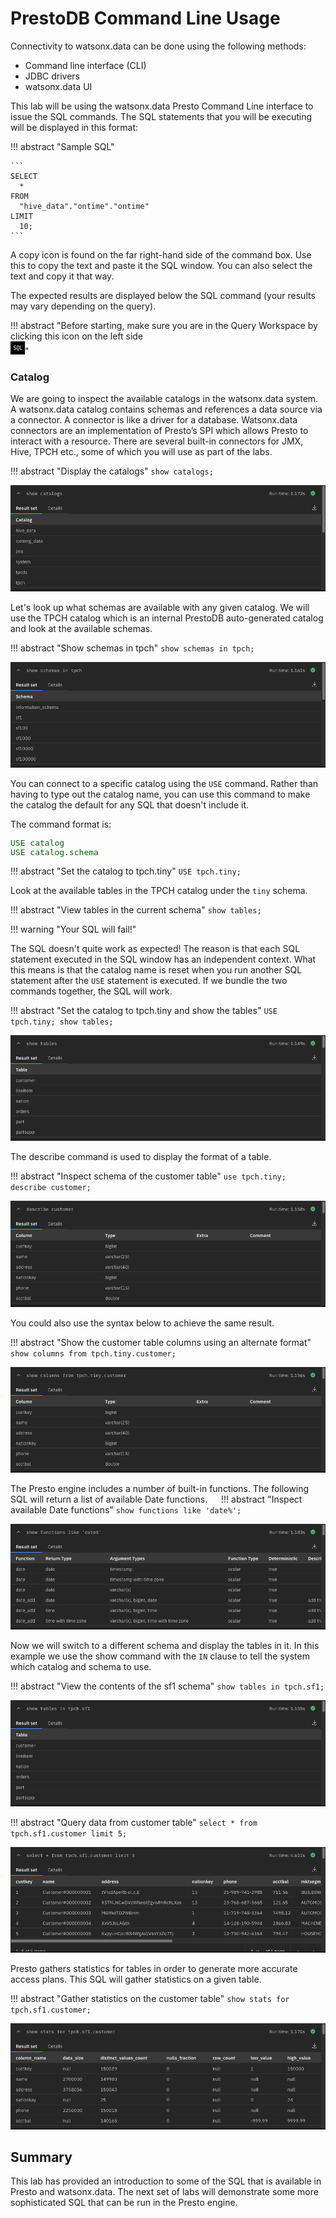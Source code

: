 # PrestoDB Command Line Usage
 
Connectivity to watsonx.data can be done using the following methods:

   * Command line interface (CLI)
   * JDBC drivers
   * watsonx.data UI 

This lab will be using the watsonx.data Presto Command Line interface to issue the SQL commands. 
The SQL statements that you will be executing will be displayed in this format:

!!! abstract "Sample SQL"

    ```
    SELECT
      *
    FROM
      "hive_data"."ontime"."ontime"
    LIMIT
      10;
    ``` 

A copy icon is found on the far right-hand side of the command box. Use this to copy the text and paste it the SQL window. You can also select the text and copy it that way. 

The expected results are displayed below the SQL command (your results may vary depending on the query).

!!! abstract "Before starting, make sure you are in the Query Workspace by clicking this icon on the left side<br>![icon](wxd-images/wxd-intro-workspace-icon.png)"

### Catalog 

We are going to inspect the available catalogs in the watsonx.data system. A watsonx.data catalog contains schemas and references a data source via a connector. A connector is like a driver for a database. Watsonx.data connectors are an implementation of Presto’s SPI which allows Presto to interact with a resource. There are several built-in connectors for JMX, Hive, TPCH etc., some of which you will use as part of the labs.

!!! abstract "Display the catalogs"
    ```
    show catalogs;
    ```

![Browser](wxd-images/wxd-intro-sql-show-catalogs.png)

Let's look up what schemas are available with any given catalog. We will use the TPCH catalog which is an internal PrestoDB auto-generated catalog and look at the available schemas.

!!! abstract "Show schemas in tpch"
    ```
    show schemas in tpch;
    ```

![Browser](wxd-images/wxd-intro-sql-show-tpch.png)

You can connect to a specific catalog using the `USE` command. Rather than having to type out the catalog name, you can use this command to make the catalog the default for any SQL that doesn't include it.

The command format is:
<pre style="font-size: medium; color: darkgreen; overflow: auto">
USE catalog
USE catalog.schema
</pre>

!!! abstract "Set the catalog to tpch.tiny"
    ```
    USE tpch.tiny;
    ```

Look at the available tables in the TPCH catalog under the `tiny` schema.

!!! abstract "View tables in the current schema"
    ```
    show tables; 
    ```

!!! warning "Your SQL will fail!"

The SQL doesn't quite work as expected! The reason is that each SQL statement executed in the SQL window has an independent context. What this means is that the catalog name is reset when you run another SQL statement after the `USE` statement is executed. If we bundle the two commands together, the SQL will work.

!!! abstract "Set the catalog to tpch.tiny and show the tables"
    ```
    USE tpch.tiny;
    show tables;
    ```

![Browser](wxd-images/wxd-intro-sql-show-tiny-tables.png)    
    
The describe command is used to display the format of a table.

!!! abstract "Inspect schema of the customer table"
    ```
    use tpch.tiny;
    describe customer;
    ```

![Browser](wxd-images/wxd-intro-sql-describe-customer.png) 

You could also use the syntax below to achieve the same result.

!!! abstract "Show the customer table columns using an alternate format"
    ```
    show columns from tpch.tiny.customer;
    ```

![Browser](wxd-images/wxd-intro-sql-describe-customer2.png)    

The Presto engine includes a number of built-in functions. The following SQL will return a list of available Date functions.
 
!!! abstract "Inspect available Date functions"
    ```
    show functions like 'date%';
    ```

![Browser](wxd-images/wxd-intro-sql-date-functions.png)   

Now we will switch to a different schema and display the tables in it. In this example we use the show command with the `IN` clause to tell the system which catalog and schema to use.

!!! abstract "View the contents of the sf1 schema"
    ```
    show tables in tpch.sf1;
    ```

![Browser](wxd-images/wxd-intro-sql-sf1-tables.png)       

!!! abstract "Query data from customer table"
    ```
    select * from tpch.sf1.customer limit 5;
    ```

![Browser](wxd-images/wxd-intro-sql-sf1-customer.png)   

Presto gathers statistics for tables in order to generate more accurate access plans. This SQL will gather statistics on a given table.

!!! abstract "Gather statistics on the customer table"
    ```
    show stats for tpch.sf1.customer;
    ```

![Browser](wxd-images/wxd-intro-sql-statistics.png) 

## Summary

This lab has provided an introduction to some of the SQL that is available in Presto and watsonx.data. The next set of labs will demonstrate some more sophisticated SQL that can be run in the Presto engine.